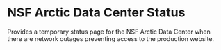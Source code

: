 # NSF Arctic Data Center Status

Provides a temporary status page for the NSF Arctic Data Center
when there are network outages preventing access to the 
production website.
